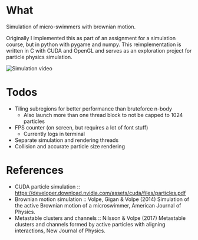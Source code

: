# What
Simulation of micro-swimmers with brownian motion.

Originally I implemented this as part of an assignment for a simulation course,
but in python with pygame and numpy. This reimplementation is written in C with
CUDA and OpenGL and serves as an exploration project for particle physics simulation.

![Simulation video](https://github.com/christoffer-arvidsson/living-crystals/blob/main/assets/sim.gif)

# Todos
- Tiling subregions for better performance than bruteforce n-body
    - Also launch more than one thread block to not be capped to 1024 particles
- FPS counter (on screen, but requires a lot of font stuff)
    - Currently logs in terminal
- Separate simulation and rendering threads
- Collision and accurate particle size rendering

# References
- CUDA particle simulation :: https://developer.download.nvidia.com/assets/cuda/files/particles.pdf
- Brownian motion simulation :: Volpe, Gigan & Volpe (2014) Simulation of the active Brownian motion of a microswimmer, American Journal of Physics.
- Metastable clusters and channels :: Nilsson & Volpe (2017) Metastable clusters and channels formed by active particles with aligning interactions, New Journal of Physics.
